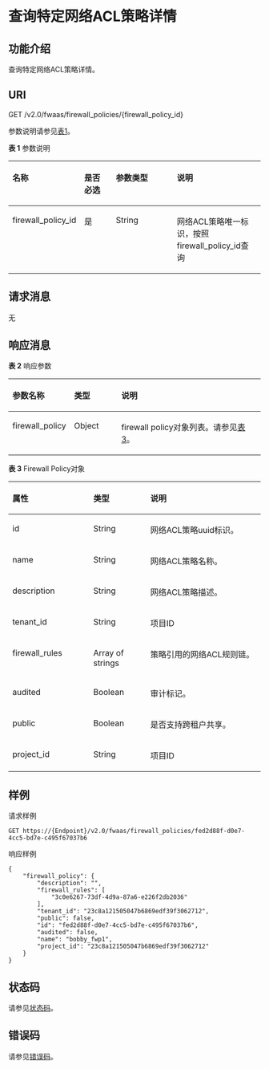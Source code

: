 # 查询特定网络ACL策略详情<a name="vpc_firewall_0007"></a>

## 功能介绍<a name="section915947313242"></a>

查询特定网络ACL策略详情。

## URI<a name="section2518841213242"></a>

GET /v2.0/fwaas/firewall\_policies/\{firewall\_policy\_id\}

参数说明请参见[表1](#table18880184689)。

**表 1**  参数说明

<a name="table18880184689"></a>
<table><thead align="left"><tr id="row13968641385"><th class="cellrowborder" valign="top" width="22.222222222222225%" id="mcps1.2.5.1.1"><p id="p209684410817"><a name="p209684410817"></a><a name="p209684410817"></a>名称</p>
</th>
<th class="cellrowborder" valign="top" width="14.14141414141414%" id="mcps1.2.5.1.2"><p id="p69681441386"><a name="p69681441386"></a><a name="p69681441386"></a>是否必选</p>
</th>
<th class="cellrowborder" valign="top" width="27.27272727272727%" id="mcps1.2.5.1.3"><p id="p1096813412811"><a name="p1096813412811"></a><a name="p1096813412811"></a>参数类型</p>
</th>
<th class="cellrowborder" valign="top" width="36.36363636363636%" id="mcps1.2.5.1.4"><p id="p139686416813"><a name="p139686416813"></a><a name="p139686416813"></a>说明</p>
</th>
</tr>
</thead>
<tbody><tr id="row19681041189"><td class="cellrowborder" valign="top" width="22.222222222222225%" headers="mcps1.2.5.1.1 "><p id="p1682422682817"><a name="p1682422682817"></a><a name="p1682422682817"></a>firewall_policy_id</p>
</td>
<td class="cellrowborder" valign="top" width="14.14141414141414%" headers="mcps1.2.5.1.2 "><p id="p1797015416817"><a name="p1797015416817"></a><a name="p1797015416817"></a>是</p>
</td>
<td class="cellrowborder" valign="top" width="27.27272727272727%" headers="mcps1.2.5.1.3 "><p id="p19701411813"><a name="p19701411813"></a><a name="p19701411813"></a>String</p>
</td>
<td class="cellrowborder" valign="top" width="36.36363636363636%" headers="mcps1.2.5.1.4 "><p id="p109701641488"><a name="p109701641488"></a><a name="p109701641488"></a>网络ACL策略唯一标识，按照firewall_policy_id查询</p>
</td>
</tr>
</tbody>
</table>

## 请求消息<a name="section5030939813242"></a>

无

## 响应消息<a name="section2488003713242"></a>

**表 2**  响应参数

<a name="table6694832013242"></a>
<table><thead align="left"><tr id="row6068200913242"><th class="cellrowborder" valign="top" width="21.349999999999998%" id="mcps1.2.4.1.1"><p id="p963376713242"><a name="p963376713242"></a><a name="p963376713242"></a>参数名称</p>
</th>
<th class="cellrowborder" valign="top" width="19.11%" id="mcps1.2.4.1.2"><p id="p303129213242"><a name="p303129213242"></a><a name="p303129213242"></a>类型</p>
</th>
<th class="cellrowborder" valign="top" width="59.540000000000006%" id="mcps1.2.4.1.3"><p id="p1024114813242"><a name="p1024114813242"></a><a name="p1024114813242"></a>说明</p>
</th>
</tr>
</thead>
<tbody><tr id="row4115792613242"><td class="cellrowborder" valign="top" width="21.349999999999998%" headers="mcps1.2.4.1.1 "><p id="p1605288813242"><a name="p1605288813242"></a><a name="p1605288813242"></a>firewall_policy</p>
</td>
<td class="cellrowborder" valign="top" width="19.11%" headers="mcps1.2.4.1.2 "><p id="p2885681613242"><a name="p2885681613242"></a><a name="p2885681613242"></a>Object</p>
</td>
<td class="cellrowborder" valign="top" width="59.540000000000006%" headers="mcps1.2.4.1.3 "><p id="p6121237313242"><a name="p6121237313242"></a><a name="p6121237313242"></a>firewall policy对象列表。请参见<a href="#table17002720121127">表3</a>。</p>
</td>
</tr>
</tbody>
</table>

**表 3**  Firewall Policy对象

<a name="table17002720121127"></a>
<table><thead align="left"><tr id="row16929792121127"><th class="cellrowborder" valign="top" width="32.083208320832085%" id="mcps1.2.4.1.1"><p id="p18873879121127"><a name="p18873879121127"></a><a name="p18873879121127"></a>属性</p>
</th>
<th class="cellrowborder" valign="top" width="22.632263226322635%" id="mcps1.2.4.1.2"><p id="p12638309121127"><a name="p12638309121127"></a><a name="p12638309121127"></a>类型</p>
</th>
<th class="cellrowborder" valign="top" width="45.28452845284529%" id="mcps1.2.4.1.3"><p id="p61199938121127"><a name="p61199938121127"></a><a name="p61199938121127"></a>说明</p>
</th>
</tr>
</thead>
<tbody><tr id="row46402691121127"><td class="cellrowborder" valign="top" width="32.083208320832085%" headers="mcps1.2.4.1.1 "><p id="p11805115121127"><a name="p11805115121127"></a><a name="p11805115121127"></a>id</p>
</td>
<td class="cellrowborder" valign="top" width="22.632263226322635%" headers="mcps1.2.4.1.2 "><p id="p13006089121127"><a name="p13006089121127"></a><a name="p13006089121127"></a>String</p>
</td>
<td class="cellrowborder" valign="top" width="45.28452845284529%" headers="mcps1.2.4.1.3 "><p id="p13152683121127"><a name="p13152683121127"></a><a name="p13152683121127"></a>网络ACL策略uuid标识。</p>
</td>
</tr>
<tr id="row9858171121127"><td class="cellrowborder" valign="top" width="32.083208320832085%" headers="mcps1.2.4.1.1 "><p id="p49865700121127"><a name="p49865700121127"></a><a name="p49865700121127"></a>name</p>
</td>
<td class="cellrowborder" valign="top" width="22.632263226322635%" headers="mcps1.2.4.1.2 "><p id="p6225460121127"><a name="p6225460121127"></a><a name="p6225460121127"></a>String</p>
</td>
<td class="cellrowborder" valign="top" width="45.28452845284529%" headers="mcps1.2.4.1.3 "><p id="p40337147121127"><a name="p40337147121127"></a><a name="p40337147121127"></a>网络ACL策略名称。</p>
</td>
</tr>
<tr id="row61803802121127"><td class="cellrowborder" valign="top" width="32.083208320832085%" headers="mcps1.2.4.1.1 "><p id="p39621949121127"><a name="p39621949121127"></a><a name="p39621949121127"></a>description</p>
</td>
<td class="cellrowborder" valign="top" width="22.632263226322635%" headers="mcps1.2.4.1.2 "><p id="p66053143121127"><a name="p66053143121127"></a><a name="p66053143121127"></a>String</p>
</td>
<td class="cellrowborder" valign="top" width="45.28452845284529%" headers="mcps1.2.4.1.3 "><p id="p15357220121127"><a name="p15357220121127"></a><a name="p15357220121127"></a>网络ACL策略描述。</p>
</td>
</tr>
<tr id="row57644277121127"><td class="cellrowborder" valign="top" width="32.083208320832085%" headers="mcps1.2.4.1.1 "><p id="p9761241121127"><a name="p9761241121127"></a><a name="p9761241121127"></a>tenant_id</p>
</td>
<td class="cellrowborder" valign="top" width="22.632263226322635%" headers="mcps1.2.4.1.2 "><p id="p20138053121127"><a name="p20138053121127"></a><a name="p20138053121127"></a>String</p>
</td>
<td class="cellrowborder" valign="top" width="45.28452845284529%" headers="mcps1.2.4.1.3 "><p id="p10487112"><a name="p10487112"></a><a name="p10487112"></a>项目ID</p>
</td>
</tr>
<tr id="row33369184121127"><td class="cellrowborder" valign="top" width="32.083208320832085%" headers="mcps1.2.4.1.1 "><p id="p16940942121127"><a name="p16940942121127"></a><a name="p16940942121127"></a>firewall_rules</p>
</td>
<td class="cellrowborder" valign="top" width="22.632263226322635%" headers="mcps1.2.4.1.2 "><p id="p1916011339370"><a name="p1916011339370"></a><a name="p1916011339370"></a>Array of strings</p>
</td>
<td class="cellrowborder" valign="top" width="45.28452845284529%" headers="mcps1.2.4.1.3 "><p id="p53455884121127"><a name="p53455884121127"></a><a name="p53455884121127"></a>策略引用的网络ACL规则链。</p>
</td>
</tr>
<tr id="row717167121127"><td class="cellrowborder" valign="top" width="32.083208320832085%" headers="mcps1.2.4.1.1 "><p id="p30704110121127"><a name="p30704110121127"></a><a name="p30704110121127"></a>audited</p>
</td>
<td class="cellrowborder" valign="top" width="22.632263226322635%" headers="mcps1.2.4.1.2 "><p id="p10804884121127"><a name="p10804884121127"></a><a name="p10804884121127"></a>Boolean</p>
</td>
<td class="cellrowborder" valign="top" width="45.28452845284529%" headers="mcps1.2.4.1.3 "><p id="p3925300121127"><a name="p3925300121127"></a><a name="p3925300121127"></a>审计标记。</p>
</td>
</tr>
<tr id="row40905717121127"><td class="cellrowborder" valign="top" width="32.083208320832085%" headers="mcps1.2.4.1.1 "><p id="p16821838121127"><a name="p16821838121127"></a><a name="p16821838121127"></a>public</p>
</td>
<td class="cellrowborder" valign="top" width="22.632263226322635%" headers="mcps1.2.4.1.2 "><p id="p49691806121127"><a name="p49691806121127"></a><a name="p49691806121127"></a>Boolean</p>
</td>
<td class="cellrowborder" valign="top" width="45.28452845284529%" headers="mcps1.2.4.1.3 "><p id="p31604739121127"><a name="p31604739121127"></a><a name="p31604739121127"></a>是否支持跨租户共享。</p>
</td>
</tr>
<tr id="row109594223354"><td class="cellrowborder" valign="top" width="32.083208320832085%" headers="mcps1.2.4.1.1 "><p id="p870051413911"><a name="p870051413911"></a><a name="p870051413911"></a>project_id</p>
</td>
<td class="cellrowborder" valign="top" width="22.632263226322635%" headers="mcps1.2.4.1.2 "><p id="p17700201411911"><a name="p17700201411911"></a><a name="p17700201411911"></a>String</p>
</td>
<td class="cellrowborder" valign="top" width="45.28452845284529%" headers="mcps1.2.4.1.3 "><p id="p20137347142815"><a name="p20137347142815"></a><a name="p20137347142815"></a>项目ID</p>
</td>
</tr>
</tbody>
</table>

## 样例<a name="section478525713242"></a>

请求样例

```
GET https://{Endpoint}/v2.0/fwaas/firewall_policies/fed2d88f-d0e7-4cc5-bd7e-c495f67037b6
```

响应样例

```
{
    "firewall_policy": {
        "description": "", 
        "firewall_rules": [
            "3c0e6267-73df-4d9a-87a6-e226f2db2036"
        ], 
        "tenant_id": "23c8a121505047b6869edf39f3062712", 
        "public": false, 
        "id": "fed2d88f-d0e7-4cc5-bd7e-c495f67037b6", 
        "audited": false, 
        "name": "bobby_fwp1",
        "project_id": "23c8a121505047b6869edf39f3062712"
    }
}
```

## 状态码<a name="section10470352390"></a>

请参见[状态码](状态码.md)。

## 错误码<a name="section85821649202813"></a>

请参见[错误码](错误码.md)。


